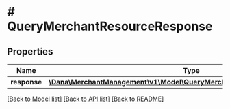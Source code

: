 # # QueryMerchantResourceResponse

## Properties

Name | Type | Description | Notes
------------ | ------------- | ------------- | -------------
**response** | [**\Dana\MerchantManagement\v1\Model\QueryMerchantResourceResponseResponse**](QueryMerchantResourceResponseResponse.md) |  |

[[Back to Model list]](../../README.md#models) [[Back to API list]](../../README.md#endpoints) [[Back to README]](../../README.md)
